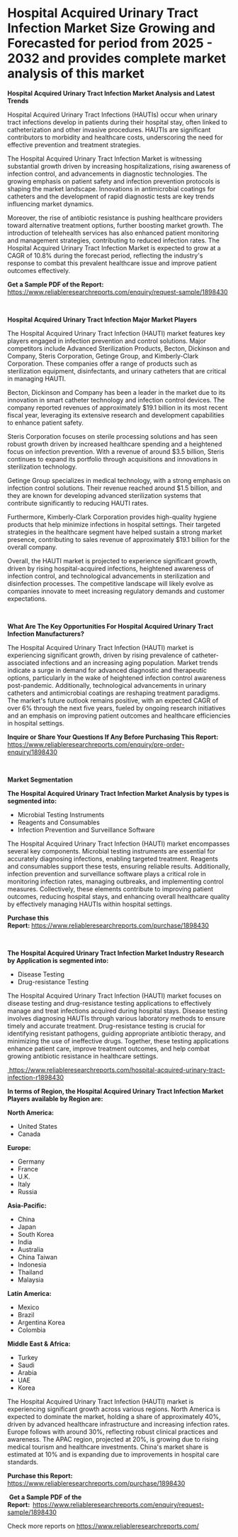 <p><h1>Hospital Acquired Urinary Tract Infection Market Size Growing and Forecasted for period from 2025 - 2032 and provides complete market analysis of this market</h1></p><p><strong>Hospital Acquired Urinary Tract Infection Market Analysis and Latest Trends</strong></p>
<p><p>Hospital Acquired Urinary Tract Infections (HAUTIs) occur when urinary tract infections develop in patients during their hospital stay, often linked to catheterization and other invasive procedures. HAUTIs are significant contributors to morbidity and healthcare costs, underscoring the need for effective prevention and treatment strategies.</p><p>The Hospital Acquired Urinary Tract Infection Market is witnessing substantial growth driven by increasing hospitalizations, rising awareness of infection control, and advancements in diagnostic technologies. The growing emphasis on patient safety and infection prevention protocols is shaping the market landscape. Innovations in antimicrobial coatings for catheters and the development of rapid diagnostic tests are key trends influencing market dynamics.</p><p>Moreover, the rise of antibiotic resistance is pushing healthcare providers toward alternative treatment options, further boosting market growth. The introduction of telehealth services has also enhanced patient monitoring and management strategies, contributing to reduced infection rates. The Hospital Acquired Urinary Tract Infection Market is expected to grow at a CAGR of 10.8% during the forecast period, reflecting the industry's response to combat this prevalent healthcare issue and improve patient outcomes effectively.</p></p>
<p><strong>Get a Sample PDF of the Report:&nbsp;</strong> <a href="https://www.reliableresearchreports.com/enquiry/request-sample/1898430?utm_campaign=2734&utm_medium=2&utm_source=Github&utm_content=ia&utm_term=03032025&utm_id=hospital-acquired-urinary-tract-infection">https://www.reliableresearchreports.com/enquiry/request-sample/1898430</a></p>
<p>&nbsp;</p>
<p><strong>Hospital Acquired Urinary Tract Infection Major Market Players</strong></p>
<p><p>The Hospital Acquired Urinary Tract Infection (HAUTI) market features key players engaged in infection prevention and control solutions. Major competitors include Advanced Sterilization Products, Becton, Dickinson and Company, Steris Corporation, Getinge Group, and Kimberly-Clark Corporation. These companies offer a range of products such as sterilization equipment, disinfectants, and urinary catheters that are critical in managing HAUTI.</p><p>Becton, Dickinson and Company has been a leader in the market due to its innovation in smart catheter technology and infection control devices. The company reported revenues of approximately $19.1 billion in its most recent fiscal year, leveraging its extensive research and development capabilities to enhance patient safety.</p><p>Steris Corporation focuses on sterile processing solutions and has seen robust growth driven by increased healthcare spending and a heightened focus on infection prevention. With a revenue of around $3.5 billion, Steris continues to expand its portfolio through acquisitions and innovations in sterilization technology.</p><p>Getinge Group specializes in medical technology, with a strong emphasis on infection control solutions. Their revenue reached around $1.5 billion, and they are known for developing advanced sterilization systems that contribute significantly to reducing HAUTI rates.</p><p>Furthermore, Kimberly-Clark Corporation provides high-quality hygiene products that help minimize infections in hospital settings. Their targeted strategies in the healthcare segment have helped sustain a strong market presence, contributing to sales revenue of approximately $19.1 billion for the overall company.</p><p>Overall, the HAUTI market is projected to experience significant growth, driven by rising hospital-acquired infections, heightened awareness of infection control, and technological advancements in sterilization and disinfection processes. The competitive landscape will likely evolve as companies innovate to meet increasing regulatory demands and customer expectations.</p></p>
<p>&nbsp;</p>
<p><strong>What Are The Key Opportunities For Hospital Acquired Urinary Tract Infection Manufacturers?</strong></p>
<p><p>The Hospital Acquired Urinary Tract Infection (HAUTI) market is experiencing significant growth, driven by rising prevalence of catheter-associated infections and an increasing aging population. Market trends indicate a surge in demand for advanced diagnostic and therapeutic options, particularly in the wake of heightened infection control awareness post-pandemic. Additionally, technological advancements in urinary catheters and antimicrobial coatings are reshaping treatment paradigms. The market's future outlook remains positive, with an expected CAGR of over 6% through the next five years, fueled by ongoing research initiatives and an emphasis on improving patient outcomes and healthcare efficiencies in hospital settings.</p></p>
<p><strong>Inquire or Share Your Questions If Any Before Purchasing This Report:</strong> <a href="https://www.reliableresearchreports.com/enquiry/pre-order-enquiry/1898430?utm_campaign=2734&utm_medium=2&utm_source=Github&utm_content=ia&utm_term=03032025&utm_id=hospital-acquired-urinary-tract-infection">https://www.reliableresearchreports.com/enquiry/pre-order-enquiry/1898430</a></p>
<p>&nbsp;</p>
<p><strong>Market Segmentation</strong></p>
<p><strong>The Hospital Acquired Urinary Tract Infection Market Analysis by types is segmented into:</strong></p>
<p><ul><li>Microbial Testing Instruments</li><li>Reagents and Consumables</li><li>Infection Prevention and Surveillance Software</li></ul></p>
<p><p>The Hospital Acquired Urinary Tract Infection (HAUTI) market encompasses several key components. Microbial testing instruments are essential for accurately diagnosing infections, enabling targeted treatment. Reagents and consumables support these tests, ensuring reliable results. Additionally, infection prevention and surveillance software plays a critical role in monitoring infection rates, managing outbreaks, and implementing control measures. Collectively, these elements contribute to improving patient outcomes, reducing hospital stays, and enhancing overall healthcare quality by effectively managing HAUTIs within hospital settings.</p></p>
<p><strong>Purchase this Report:&nbsp;</strong><a href="https://www.reliableresearchreports.com/purchase/1898430?utm_campaign=2734&utm_medium=2&utm_source=Github&utm_content=ia&utm_term=03032025&utm_id=hospital-acquired-urinary-tract-infection">https://www.reliableresearchreports.com/purchase/1898430</a></p>
<p>&nbsp;</p>
<p><strong>The Hospital Acquired Urinary Tract Infection Market Industry Research by Application is segmented into:</strong></p>
<p><ul><li>Disease Testing</li><li>Drug-resistance Testing</li></ul></p>
<p><p>The Hospital Acquired Urinary Tract Infection (HAUTI) market focuses on disease testing and drug-resistance testing applications to effectively manage and treat infections acquired during hospital stays. Disease testing involves diagnosing HAUTIs through various laboratory methods to ensure timely and accurate treatment. Drug-resistance testing is crucial for identifying resistant pathogens, guiding appropriate antibiotic therapy, and minimizing the use of ineffective drugs. Together, these testing applications enhance patient care, improve treatment outcomes, and help combat growing antibiotic resistance in healthcare settings.</p></p>
<p><a href="https://www.reliableresearchreports.com/hospital-acquired-urinary-tract-infection-r1898430?utm_campaign=2734&utm_medium=2&utm_source=Github&utm_content=ia&utm_term=03032025&utm_id=hospital-acquired-urinary-tract-infection">&nbsp;https://www.reliableresearchreports.com/hospital-acquired-urinary-tract-infection-r1898430</a></p>
<p><strong>In terms of Region, the Hospital Acquired Urinary Tract Infection Market Players available by Region are:</strong></p>
<p>
    <p> <strong> North America: </strong>
        <ul>
            <li>United States</li>
            <li>Canada</li>
        </ul>
        </p> 
    <p> <strong> Europe: </strong>
        <ul>
            <li>Germany</li>
            <li>France</li>
            <li>U.K.</li>
            <li>Italy</li>
            <li>Russia</li>
        </ul>
        </p> 
    <p> <strong> Asia-Pacific: </strong>
        <ul>
            <li>China</li>
            <li>Japan</li>
            <li>South Korea</li>
            <li>India</li>
            <li>Australia</li>
            <li>China Taiwan</li>
            <li>Indonesia</li>
            <li>Thailand</li>
            <li>Malaysia</li>
        </ul>
        </p> 
    <p> <strong> Latin America: </strong>
        <ul>
            <li>Mexico</li>
            <li>Brazil</li>
            <li>Argentina Korea</li>
            <li>Colombia</li>
        </ul>
        </p> 
    <p> <strong> Middle East & Africa: </strong>
        <ul>
            <li>Turkey</li>
            <li>Saudi</li>
            <li>Arabia</li>
            <li>UAE</li>
            <li>Korea</li>
        </ul>
    </p>
    </p>
<p><p>The Hospital Acquired Urinary Tract Infection (HAUTI) market is experiencing significant growth across various regions. North America is expected to dominate the market, holding a share of approximately 40%, driven by advanced healthcare infrastructure and increasing infection rates. Europe follows with around 30%, reflecting robust clinical practices and awareness. The APAC region, projected at 20%, is growing due to rising medical tourism and healthcare investments. China's market share is estimated at 10% and is expanding due to improvements in hospital care standards.</p></p>
<p><strong>Purchase this Report: </strong><a href="https://www.reliableresearchreports.com/purchase/1898430?utm_campaign=2734&utm_medium=2&utm_source=Github&utm_content=ia&utm_term=03032025&utm_id=hospital-acquired-urinary-tract-infection">https://www.reliableresearchreports.com/purchase/1898430</a></p>
<p>&nbsp;<strong>Get a Sample PDF of the Report:&nbsp;&nbsp;</strong><a href="https://www.reliableresearchreports.com/enquiry/request-sample/1898430?utm_campaign=2734&utm_medium=2&utm_source=Github&utm_content=ia&utm_term=03032025&utm_id=hospital-acquired-urinary-tract-infection">https://www.reliableresearchreports.com/enquiry/request-sample/1898430</a></p>
<p><strong></strong></p>
<p>Check more reports on <a href="https://www.reliableresearchreports.com/?utm_campaign=2734&utm_medium=2&utm_source=Github&utm_content=ia&utm_term=03032025&utm_id=hospital-acquired-urinary-tract-infection">https://www.reliableresearchreports.com/</a></p>